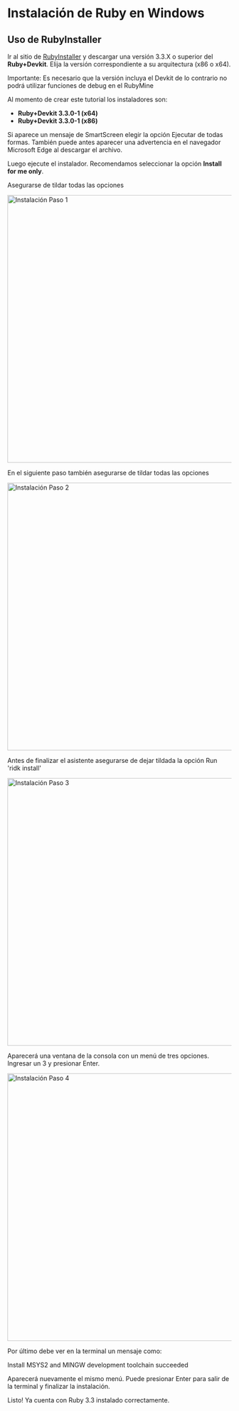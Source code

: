 # Instalación de Ruby en Windows

## Uso de RubyInstaller

Ir al sitio de 
<a href="https://rubyinstaller.org/downloads/">RubyInstaller</a>
y descargar una versión <shortcut>3.3.X</shortcut> o superior del **Ruby+Devkit**. Elija la versión correspondiente a su
arquitectura (x86 o x64).

<warning>
    <p>
        Importante: Es necesario que la versión incluya el Devkit de lo contrario no podrá utilizar funciones de
        debug en el RubyMine
    </p>
</warning>

Al momento de crear este tutorial los instaladores son:

- **Ruby+Devkit 3.3.0-1 (x64)**
- **Ruby+Devkit 3.3.0-1 (x86)**

<tip>
    <p>
        Si aparece un mensaje de SmartScreen elegir la opción Ejecutar de todas formas. También puede antes aparecer una
        advertencia en el navegador Microsoft Edge al descargar el archivo.
    </p>
</tip>

Luego ejecute el instalador. Recomendamos seleccionar la opción **Install for me only**.

Asegurarse de tildar todas las opciones

<img src="ruby-win-1.png" alt="Instalación Paso 1" width="600" border-effect="line"/>

En el siguiente paso también asegurarse de tildar todas las opciones

<img src="ruby-win-2.png" alt="Instalación Paso 2" width="600" border-effect="line"/>

Antes de finalizar el asistente asegurarse de dejar tildada la opción
<shortcut>Run 'ridk install'</shortcut>

<img src="ruby-win-3.png" alt="Instalación Paso 3" width="600" border-effect="line"/>

Aparecerá una ventana de la consola con un menú de tres opciones. 
Ingresar un 
<shortcut>3</shortcut>
y presionar
<shortcut>Enter</shortcut>.

<img src="ruby-win-4.png" alt="Instalación Paso 4" width="600" border-effect="line"/>

Por último debe ver en la terminal un mensaje como:

<code-block lang="console">Install MSYS2 and MINGW development toolchain succeeded</code-block>

Aparecerá nuevamente el mismo menú. Puede presionar
<shortcut>Enter</shortcut>
para salir de la terminal y finalizar la instalación.

<note>
    <p>
        Listo! Ya cuenta con Ruby 3.3 instalado correctamente.
    </p>
</note>